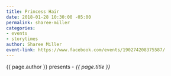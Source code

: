 ```yaml
---
title: Princess Hair
date: 2018-01-28 10:30:00 -05:00
permalink: sharee-miller
categories:
- events
- storytimes
author: Sharee Miller
event-link: https://www.facebook.com/events/190274208375587/
---
```


{{ page.author }} presents - *{{ page.title }}*
